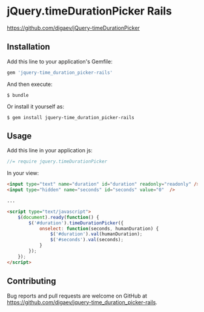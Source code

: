 # jQuery.timeDurationPicker Rails

https://github.com/digaev/jQuery-timeDurationPicker

## Installation

Add this line to your application's Gemfile:

```ruby
gem 'jquery-time_duration_picker-rails'
```

And then execute:

    $ bundle

Or install it yourself as:

    $ gem install jquery-time_duration_picker-rails

## Usage

Add this line in your application js:

```js
//= require jquery.timeDurationPicker
```

In your view:

```html
<input type="text" name="duration" id="duration" readonly="readonly" />
<input type="hidden" name="seconds" id="seconds" value="0"  />

...

<script type="text/javascript">
    $(document).ready(function() {
        $('#duration').timeDurationPicker({
            onselect: function(seconds, humanDuration) {
                $('#duration').val(humanDuration);
                $('#seconds').val(seconds);
            }
        });
    });
</script>
```

## Contributing

Bug reports and pull requests are welcome on GitHub at https://github.com/digaev/jquery-time_duration_picker-rails.
